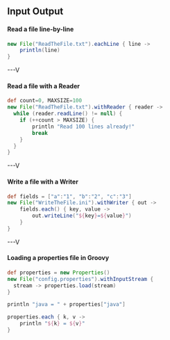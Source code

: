 ## Input Output

#### Read a file line-by-line

```groovy
new File("ReadTheFile.txt").eachLine { line -> 
	println(line)
}
```

---V

#### Read a file with a Reader

```groovy
def count=0, MAXSIZE=100
new File("ReadTheFile.txt").withReader { reader ->
  while (reader.readLine() != null) {
    if (++count > MAXSIZE) {
    	println "Read 100 lines already!"
    	break
	}
  }
}
```

---V

#### Write a file with a Writer

```groovy
def fields = ["a":"1", "b":"2", "c":"3"]
new File("WriteTheFile.ini").withWriter { out ->
    fields.each() { key, value ->
        out.writeLine("${key}=${value}")
    }
}
```

---V

#### Loading a properties file in Groovy

```groovy
def properties = new Properties()
new File("config.properties").withInputStream { 
  stream -> properties.load(stream) 
}

println "java = " + properties["java"]

properties.each { k, v -> 
    println "${k} = ${v}"
}
```